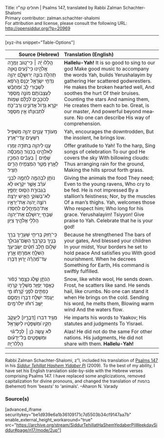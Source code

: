 <html>
<head></head>
<body>
Title: תהלים קמ״ז | Psalms 147, translated by Rabbi Zalman Schachter-Shalomi<br />
Primary contributor: zalman.schachter-shalomi<br />
For attribution and license, please consult the following URL: <a href="http://opensiddur.org/?p=20969">http://opensiddur.org/?p=20969</a>
<p />
<hr />

[xyz-ihs snippet="Table-Options"]<table style="margin-left: auto; margin-right: auto;" class="draggable">
<thead><tr><th id="x" style="text-align: right;">Source (Hebrew)</th><th style="text-align: left;">Translation (English)</th></tr></thead>
<tbody>
<tr><td style="vertical-align:top;">
<div class="liturgy" lang="he">
הַ֥לְלוּ יָ֨הּ ׀ 
כִּי־ט֭וֹב זַמְּרָ֣ה אֱלֹהֵ֑ינוּ 
כִּֽי־נָ֝עִים 
נָאוָ֥ה תְהִלָּֽה׃
בּוֹנֵ֣ה יְרוּשָׁלִַ֣ם יְהוָ֑ה 
נִדְחֵ֖י 
יִשְׂרָאֵ֣ל יְכַנֵּֽס׃
הָ֭רֹפֵא לִשְׁב֣וּרֵי לֵ֑ב 
וּ֝מְחַבֵּ֗שׁ 
לְעַצְּבוֹתָֽם׃
מוֹנֶ֣ה מִ֭סְפָּר לַכּוֹכָבִ֑ים 
לְ֝כֻלָּ֗ם שֵׁמ֥וֹת 
יִקְרָֽא׃
גָּד֣וֹל אֲדוֹנֵ֣ינוּ 
וְרַב־כֹּ֑חַ 
לִ֝תְבוּנָת֗וֹ 
אֵ֣ין מִסְפָּֽר׃
</span></div></td>
 
<td style="vertical-align:top;">
<div class="english" lang="en">
<strong>Hallelu-Yah!</strong>
It is so good to sing to our god 
Make good music 
to accompany the words 
Yah, builds Yerushalayim 
by gathering 
Her scattered godwrestlers.
He makes the broken hearted well, 
And soothes the hurt 
Of their bruises.
Counting the stars 
And naming them, 
He creates them each to be.
Great, is our master, 
And powerful beyond measure. 
No one can describe 
His way of comprehension.
</div></td></tr>


<tr><td style="vertical-align:top;">
<div class="liturgy" lang="he">
מְעוֹדֵ֣ד עֲנָוִ֣ים יְהוָ֑ה 
מַשְׁפִּ֖יל רְשָׁעִ֣ים עֲדֵי־אָֽרֶץ׃
</span></div></td>
 
<td style="vertical-align:top;">
<div class="english" lang="en">
Yah, encourages the downtrodden, 
But the insolent, he brings low.
</div></td></tr>


<tr><td style="vertical-align:top;">
<div class="liturgy" lang="he">
עֱנ֣וּ לַיהוָ֣ה בְּתוֹדָ֑ה 
זַמְּר֖וּ 
לֵאלֹהֵ֣ינוּ 
בְכִנּֽוֹר׃
הַֽמְכַסֶּ֬ה שָׁמַ֨יִם ׀ 
בְּעָבִ֗ים 
הַמֵּכִ֣ין לָאָ֣רֶץ מָטָ֑ר 
הַמַּצְמִ֖יחַ הָרִ֣ים חָצִֽיר׃
</span></div></td>
 
<td style="vertical-align:top;">
<div class="english" lang="en">
Offer gratitude to Yah! 
To the harp, 
Sing songs of celebration 
To our god 
He covers the sky 
With billowing clouds: 
Thus arranging rain for the ground, 
Making the hills sprout forth grass.
</div></td></tr>


<tr><td style="vertical-align:top;">
<div class="liturgy" lang="he">
נוֹתֵ֣ן לִבְהֵמָ֣ה 
לַחְמָ֑הּ 
לִבְנֵ֥י עֹ֝רֵ֗ב 
אֲשֶׁ֣ר יִקְרָֽאוּ׃
לֹ֤א בִגְבוּרַ֣ת 
הַסּ֣וּס יֶחְפָּ֑ץ 
לֹֽא־בְשׁוֹקֵ֖י 
הָאִ֣ישׁ יִרְצֶֽה׃
רוֹצֶ֣ה יְ֭הוָה 
אֶת־יְרֵאָ֑יו 
אֶת־הַֽמְיַחֲלִ֥ים לְחַסְדּֽוֹ׃
שַׁבְּחִ֣י יְ֭רוּשָׁלִַם 
אֶת־יְהוָ֑ה הַֽלְלִ֖י 
אֱלֹהַ֣יִךְ צִיּֽוֹן׃
</span></div></td>
 
<td style="vertical-align:top;">
<div class="english" lang="en">
Giving the animals the food 
They need; 
Even to the young ravens, 
Who cry to be fed.
He is not impressed 
By a stallion’s feistiness; 
Nor, by the muscles 
Of a man’s thighs.
Yah, welcomes those 
Who respect him; 
Who long for his grace.
Yerushalayim! Tsiyyon! 
Give praise to Yah. 
Celebrate that he is your god!
</div></td></tr>


<tr><td style="vertical-align:top;">
<div class="liturgy" lang="he">
כִּֽי־חִ֭זַּק 
בְּרִיחֵ֣י שְׁעָרָ֑יִךְ 
בֵּרַ֖ךְ בָּנַ֣יִךְ 
בְּקִרְבֵּֽךְ׃
הַשָּׂם־גְּבוּלֵ֥ךְ שָׁל֑וֹם 
חֵ֥לֶב חִ֝טִּ֗ים 
יַשְׂבִּיעֵֽךְ׃
הַשֹּׁלֵ֣חַ אִמְרָת֣וֹ 
אָ֑רֶץ 
עַד־מְ֝הֵרָ֗ה יָר֥וּץ דְּבָרֽוֹ׃
</span></div></td>
 
<td style="vertical-align:top;">
<div class="english" lang="en">
Because he strengthened 
The bars of your gates, 
And blessed your children 
In your midst, 
Your borders he set to hold peace 
And satisfies you 
With good nourishment.
When he decrees 
Something for Earth, 
His command is swiftly fulfilled.
</div></td></tr>


<tr><td style="vertical-align:top;">
<div class="liturgy" lang="he">
הַנֹּתֵ֣ן שֶׁ֣לֶג כַּצָּ֑מֶר 
כְּ֝פ֗וֹר 
כָּאֵ֥פֶר יְפַזֵּֽר׃
מַשְׁלִ֣יךְ קַֽרְח֣וֹ כְפִתִּ֑ים 
לִפְנֵ֥י קָ֝רָת֗וֹ 
מִ֣י יַעֲמֹֽד׃
יִשְׁלַ֣ח דְּבָר֣וֹ וְיַמְסֵ֑ם 
יַשֵּׁ֥ב ר֝וּח֗וֹ 
יִזְּלוּ־מָֽיִם׃
</span></div></td>
 
<td style="vertical-align:top;">
<div class="english" lang="en">
Snow, like white wool, 
He sends down. 
Frost, he scatters like sand.
He sends hail, like crumbs. 
No one can stand it when 
He brings on the cold.
Sending his word, he melts them, 
Blowing warm wind 
And the waters flow.
</div></td></tr>


<tr><td style="vertical-align:top;">
<div class="liturgy" lang="he">
מַגִּ֣יד דברו [דְּבָרָ֣יו] לְיַעֲקֹ֑ב 
חֻקָּ֥יו וּ֝מִשְׁפָּטָ֗יו 
לְיִשְׂרָאֵֽל׃
</span></div></td>
 
<td style="vertical-align:top;">
<div class="english" lang="en">
He imparts his words to Yaakov; 
His statutes and judgments 
To Yisrael. 
</div></td></tr>


<tr><td style="vertical-align:top;">
<div class="liturgy" lang="he">
&nbsp;
לֹ֘א עָ֤שָׂה כֵ֨ן ׀ 
לְכָל־גּ֗וֹי וּמִשְׁפָּטִ֥ים 
בַּל־יְדָע֗וּם 
הַֽלְלוּ־יָֽהּ׃
</span></div></td>
 
<td style="vertical-align:top;">
<div class="english" lang="en">
Alas!
He did not do the same 
For other nations. His judgments, 
He did not share with them.
<strong>Hallelu-Yah!</strong>
</div></td></tr>
</tbody></table>

<hr />

Rabbi Zalman Schachter-Shalomi, z”l, included his translation of <a href="https://en.wikipedia.org/wiki/Psalm_147">Psalms 147</a> in his <em><a href="https://opensiddur.org/siddurim/ha-ari/neo-hasidut/reb-zalmans-open-siddur-tehillat-hashem/">Siddur Tehillat Hashem Yidaber Pi</a></em> (2009). To the best of my ability, I have set his English translation side-by-side with the Hebrew verses comprising Psalms 147. I have replaced some anglicizations, removed capitalization for divine pronouns, and changed the translation of בהמות (behemot) from 'beasts' to 'animals'. –Aharon N. Varady

<h3>Source(s)</h3>

[advanced_iframe securitykey="be1d939e6a1b36109171c7d5503b34cf9147aa7b" enable_external_height_workaround="true" src="https://archive.org/stream/SiddurTehillatHaShemYedaberPiWeekdaySiddur#page/n17/mode/2up"]
</body>
</html>